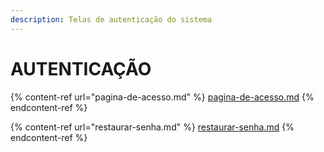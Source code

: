 ```yaml
---
description: Telas de autenticação do sistema
---
```


# AUTENTICAÇÃO



{% content-ref url="pagina-de-acesso.md" %}
[pagina-de-acesso.md](pagina-de-acesso.md)
{% endcontent-ref %}

{% content-ref url="restaurar-senha.md" %}
[restaurar-senha.md](restaurar-senha.md)
{% endcontent-ref %}
